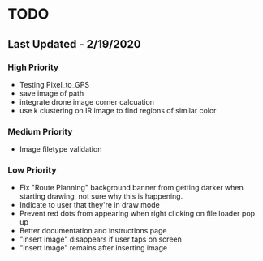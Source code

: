 # TODO
## Last Updated - 2/19/2020


### High Priority
- Testing Pixel_to_GPS 
- save image of path
- integrate drone image corner calcuation
- use k clustering on IR image to find regions of similar color

### Medium Priority
- Image filetype validation


### Low Priority
- Fix "Route Planning" background banner from getting darker when starting drawing, not sure why this is happening.
- Indicate to user that they're in draw mode
- Prevent red dots from appearing when right clicking on file loader pop up
- Better documentation and instructions page
- "insert image" disappears if user taps on screen
- "insert image" remains after inserting image 